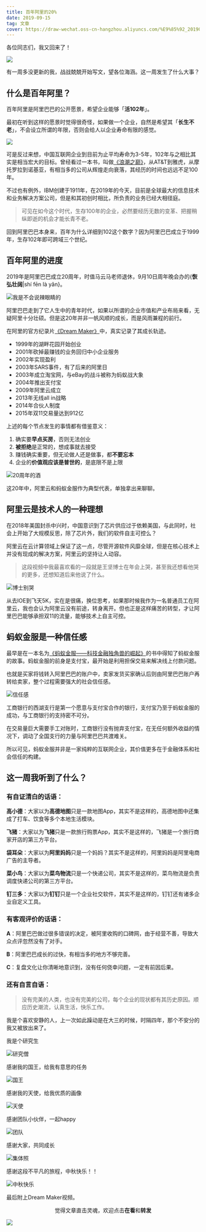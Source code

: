 ```yaml
---
title: 百年阿里的20%
date: 2019-09-15
tag: 文章
cover: https://draw-wechat.oss-cn-hangzhou.aliyuncs.com/%E9%85%92_20190914220536.jpg
---
```


各位同志们，我又回来了！

![](https://draw-wechat.oss-cn-hangzhou.aliyuncs.com/%E6%88%91%E5%9B%9E%E6%9D%A5%E4%BA%86_20190914221019.jpeg)

有一周多没更新的我，战战兢兢开始写文，望各位海涵。这一周发生了什么大事？

## 什么是百年阿里？

百年阿里是阿里巴巴的公开愿景，希望企业能够「**活102年**」。

最初在听到这样的愿景时觉得很奇怪，如果做一个企业，自然是希望其「**长生不老**」，不会设立所谓的年限，否则会给人以企业寿命有限的感觉。

![](https://draw-wechat.oss-cn-hangzhou.aliyuncs.com/%E9%95%BF%E7%94%9F%E4%B8%8D%E8%80%81_20190914221401.jpeg)

可是反过来想，中国互联网企业到目前为止平均寿命为3-5年，102年与之相比其实是相当宏大的目标。曾经看过一本书，叫做[《浪潮之巅》](https://book.douban.com/subject/6709783/ "《浪潮之巅》")，从AT&T到雅虎，从摩托罗拉到诺基亚，有相当多的公司从辉煌走向衰落，其经历的时间也远远不足100年。

不过也有例外，IBM创建于1911年，在2019年的今天，目前是全球最大的信息技术和业务解决方案公司，但是和其初创时相比，所负责的业务已经大相径庭。

> 可见在如今这个时代，生存100年的企业，必然要经历无数的变革、把握稍纵即逝的机会才能长青不老。

回到阿里巴巴本身来，百年为什么详细到102这个数字？因为阿里巴巴成立于1999年，生存102年即可跨域三个世纪。

## 百年阿里的进度

2019年是阿里巴巴成立20周年，时值马云马老师退休，9月10日周年晚会办的{**恢弘壮阔**|shí fēn là yǎn}。

![我是不会说辣眼睛的](https://draw-wechat.oss-cn-hangzhou.aliyuncs.com/%E6%99%9A%E4%BC%9A_20190914221648.jpg)

阿里巴巴走到了它人生中的青年时代，如果以所谓的企业市值和产业布局来看，无疑阿里十分壮硕。但是这20年并非一帆风顺的成长，而是风雨兼程的前行。

在阿里的官方纪录片[《Dream Maker》](https://v.qq.com/x/cover/havrtofyc6qahdu/f0309brn68q.html "《Dream Maker》")中，真实记录了其成长轨迹。

- 1999年的湖畔花园开始创业
- 2001年砍掉最赚钱的业务回归中小企业服务
- 2002年实现盈利
- 2003年SARS事件，有了后来的阿里日
- 2003年成立淘宝网，与eBay的战斗被称为蚂蚁战大象
- 2004年推出支付宝
- 2009年阿里云成立
- 2013年无线all in战略
- 2014年合伙人制度
- 2015年双11交易量达到912亿

上述的每个节点发生的事情都有借鉴意义：

1. 确实要**早点买房**，否则无法创业
2. **被拒绝**是正常的，想成事就去接受
3. 赚钱确实重要，但无论做人还是做事，都**不要忘本**
4. 企业的**价值观应该是普世的**，是底限不是上限

![20周年的酒](https://draw-wechat.oss-cn-hangzhou.aliyuncs.com/%E9%85%92_20190914220536.jpg)

这20年中，阿里云和蚂蚁金服作为典型代表，单独拿出来聊聊。

## 阿里云是技术人的一种理想

在2018年美国封杀中兴时，中国意识到了芯片供应过于依赖美国，与此同时，社会上开始了大规模反思，除了芯片外，我们的软件自主可控么？

阿里云在云计算领域上保证了这一点，尽管开源软件风靡全球，但是在核心技术上并没有现成的解决方案，阿里云的坚持让人动容。

> 这段视频中我最喜欢看的一段就是王坚博士在年会上哭，甚至我还想看他哭的更多，还想知道后来他说了什么。

![博士别哭](https://draw-wechat.oss-cn-hangzhou.aliyuncs.com/%E5%8D%9A%E5%A3%AB%E5%88%AB%E5%93%AD_20190914222826.jpg)

从去IOE到飞天5K，实在是很痛，换位思考，如果那时候我作为一名普通员工在阿里云，我也会认为阿里云没有前途，转身离开。但也正是这样痛苦的转型，才让阿里巴巴能够承担双11的流量，能够技术上自主可控。

## 蚂蚁金服是一种信任感

最早是在一本名为[《蚂蚁金服——科技金融独角兽的崛起》](https://book.douban.com/subject/27004031/ "《蚂蚁金服——科技金融独角兽的崛起》")的书中得知了蚂蚁金服的故事。蚂蚁金服的前身是支付宝，最开始是利用担保交易来解决线上付款问题。

也就是买家将钱转入阿里巴巴的账户中，卖家发货买家确认后则由阿里巴巴账户再转给卖家，整个过程需要强大的社会信任感。

![信任感](https://draw-wechat.oss-cn-hangzhou.aliyuncs.com/%E4%BF%A1%E4%BB%BB_20190914222937.jpg)

工商银行的西湖支行是第一个愿意与支付宝合作的银行，支付宝乃至于蚂蚁金服的成功，与工商银行的支持密不可分。

在交易量巨大需要手工对账时，工商银行没有抛弃支付宝，在无任何额外收益的情况下，调动了全国支行的力量与阿里巴巴共渡难关。

所以可见，蚂蚁金服并非是一家纯粹的互联网企业，其价值更多在于金融体系和社会信任的构建。

## 这一周我听到了什么？

### 有自证清白的话语：

**高小德**：大家以为**高德地图**只是一款地图App，其实不是这样的，高德地图中还集成了打车、饮食等多个本地生活模块。

**飞猪**：大家以为**飞猪**只是一款旅行购票App，其实不是这样的，飞猪是一个旅行商家开店的第三方平台。

**袋耳朵**：大家以为**阿里妈妈**只是一个妈妈？其实不是这样的，阿里妈妈是阿里电商广告的主导者。

**菜小鸟**：大家以为**菜鸟物流**只是一个快递公司，其实不是这样的，菜鸟物流是负责调度快递公司的第三方平台。

**钉三多**：大家以为**钉钉**只是一个企业社交软件，其实不是这样的，钉钉还有诸多企业自定义工具。

### 有客观评价的话语：

**A**：阿里巴巴做过很多错误的决定，被阿里收购的口碑网，由于经营不善，导致大众点评忽然没有了对手。

**B**：阿里巴巴成长的过快，有相当多的地方不够完善。

**C**：复盘文化让你清晰地意识到，没有任何侥幸问题，一定有前因后果。

### 还有自言自语：

> 没有完美的人类，也没有完美的公司，每个企业的现状都有其历史原因。顺应历史潮流，认真生活，快乐工作。

我是个喜欢安静的人，上一次如此躁动是在大三的时候，时隔四年，那个不安分的我又被放出来了。

我是个研究生

![研究僧](https://draw-wechat.oss-cn-hangzhou.aliyuncs.com/%E7%A0%94%E7%A9%B6%E5%83%A7_20190914223800.jpg)

感谢我的国王，给我有意思的任务

![国王](https://draw-wechat.oss-cn-hangzhou.aliyuncs.com/%E5%9B%BD%E7%8E%8B_20190914220605.jpg)

感谢我的天使，给我优质的画像

![天使](https://draw-wechat.oss-cn-hangzhou.aliyuncs.com/%E5%A4%A9%E4%BD%BF_20190914220805.jpg)

感谢团队小伙伴，一起happy

![团队](https://draw-wechat.oss-cn-hangzhou.aliyuncs.com/%E5%9B%A2%E9%98%9F_20190914220606.JPG)

感谢大家，共同成长

![集体照](https://draw-wechat.oss-cn-hangzhou.aliyuncs.com/%E9%9B%86%E4%BD%93%E7%85%A7_20190914220605.jpg)

感谢这段不平凡的旅程，中秋快乐！！

![中秋快乐](https://draw-wechat.oss-cn-hangzhou.aliyuncs.com/%E4%B8%AD%E7%A7%8B_20190914220605.jpg)

最后附上Dream Maker视频。

<span style="display:block;text-align:center;">觉得文章直击灵魂，欢迎点击<strong>在看</strong>和<strong>转发</strong></span>

![](http://draw-wechat.oss-cn-hangzhou.aliyuncs.com/%E4%BA%8C%E7%BB%B4%E7%A0%81_20190823124950.gif)
